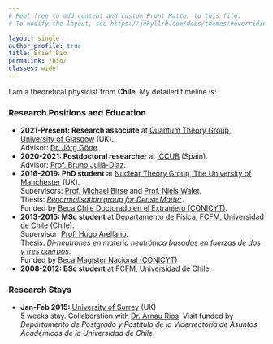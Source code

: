```yaml
---
# Feel free to add content and custom Front Matter to this file.
# To modify the layout, see https://jekyllrb.com/docs/themes/#overriding-theme-defaults

layout: single
author_profile: true
title: Brief Bio
permalink: /bio/
classes: wide
---
```


I am a theoretical physicist from **Chile**. My detailed timeline is:

### Research Positions and Education

* **2021-Present: Research associate** at [Quantum Theory Group, University of Glasgow](https://www.gla.ac.uk/schools/physics/research/groups/qtg/) (UK).<br>
    Advisor: [Dr. Jörg Götte](http://jbgoette.net).
* **2020-2021: Postdoctoral researcher** at [ICCUB](http://icc.ub.edu/) (Spain).<br>
    Advisor: [Prof. Bruno Juliá-Díaz](http://www.ecm.ub.es/~bruno/).
* **2016-2019: PhD student** at [Nuclear Theory Group, The University of Manchester](https://theory.physics.manchester.ac.uk/groups/index.php/home/groups/nuclear-theory/) (UK).<br>
    Supervisors: [Prof. Michael Birse](https://theory.physics.manchester.ac.uk/~mikeb/) and [Prof. Niels Walet](https://scholar.google.com/citations?user=gU6xqZcAAAAJ&hl=en&oi=ao).<br>
    Thesis: [_Renormalisation group for Dense Matter_](https://www.research.manchester.ac.uk/portal/en/theses/renormalisation-group-for-dense-matter%28713bb6ed-a52d-45ce-846d-b0a1c7477257%29.html).<br>
    Funded by [Beca Chile Doctorado en el Extranjero (CONICYT)](https://www.conicyt.cl/becasconicyt/2016/01/13/becas-doctorado-en-el-extranjero-bch-2016/).
* **2013-2015: MSc student** at [Departamento de Física, FCFM, Universidad de Chile](http://www.dfi.uchile.cl) (Chile).<br>
    Supervisor: [Prof. Hugo Arellano](http://www.dfi.uchile.cl/en/team/hugo_arellano/).<br>
    Thesis: [_Di-neutrones en materia neutrónica basados en fuerzas de dos y tres cuerpos_](http://repositorio.uchile.cl/handle/2250/136475).<br>
    Funded by [Beca Magíster Nacional (CONICYT)](https://www.conicyt.cl/becasconicyt/2013/05/22/beca-para-estudios-de-magister-en-chile-ano-academico-2013-concurso-complementario/)
* **2008-2012: BSc student** at [FCFM, Universidad de Chile](http://ingenieria.uchile.cl).

### Research Stays

* **Jan-Feb 2015:** [University of Surrey](https://www.surrey.ac.uk/theoretical-nuclear-physics-group/research/ab-initio-nuclear-theory) (UK)<br>
    5 weeks stay. Collaboration with [Dr. Arnau Rios](https://sites.google.com/view/arnaurios/home). Visit funded by _Departamento de Postgrado y Postítulo de la Vicerrectoría de Asuntos Académicos de la Universidad de Chile_.

